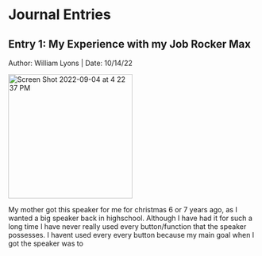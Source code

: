 # Journal Entries

## Entry 1: My Experience with my Job Rocker Max
Author: William Lyons
|
Date: 10/14/22



<img width="250" alt="Screen Shot 2022-09-04 at 4 22 37 PM" src="https://user-images.githubusercontent.com/92234942/195968440-bb12b841-e4cc-4f2d-8bc6-13af818ba5da.jpg">

My mother got this speaker for me for christmas 6 or 7 years ago, as I wanted a big speaker back in highschool. Although I have had it for such a long time I have never really used every button/function that the speaker possesses. I havent used every every button because my main goal when I got the speaker was to 





